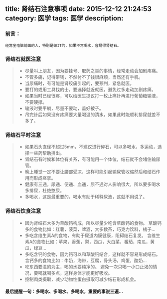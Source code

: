 title: 肾结石注意事项
date: 2015-12-12 21:24:53
category: 医学
tags: 医学
description:
---
### 前言：

    经常坐电脑前面的人，特别是做IT的，如果不常喝水，容易得肾结石。

<!--more-->

### 肾结石就医注意

> - 尽量叫上朋友，因为要挂号、取药之类的事情，经常走动会加剧疼痛。
> - 不管多痛，记得带钱，不然付不了钱很麻烦，当然还有手机。
> - 当尿痛时，有可能是肾绞痛引起的，要预判，紧急就医。
> - 要打的或用工具找的士，要选择就近就医，避免过多走动加剧疼痛。
> - 如果当时已经很疼，可以给医生提议打一枚止痛针再进行葡萄糖输液，不要硬撑。
> - 输液时要平躺，尽量不要动，盖好被子。
> - 吊完针后如果没有疼痛要大量喝温的清水，如果此时能顺利排尿就差不多了。


### 肾结石平时注意

> - 如果石头直径不超过5mm，不建议进行碎石，可以多喝水，多运动，选择一些药帮助排出。
> - 肾结石有时候和体位有关系，有可能用一个体位，结石就不会堵住输尿管。
> - 晚上睡觉一定不要让腰部受凉，这样可能引起输尿管收缩然后和结石作用而形成痉挛。
> - 健康有三通，尿通、便通、血通，尿不通对人影响很大，所以要多喝水多排尿，杜绝憋尿。
> - 多喝水，这是最重要的，喝水有助于稀释尿液，这就不用说了。

### 肾结石饮食注意

> - 因为肾结石大多为草酸钙构成，所以尽量少吃含草酸钙的食物。
    草酸钙多的食物比如：红薯，菠菜，啤酒，大多数茶，巧克力饮料，橘子...
> - 多吃含维生素A的食物，有助于尿道内膜健康，阻碍结石复发。
    含维生素A的食物比如：苹果，香蕉，梨，西瓜，大白菜，番茄，南瓜，黄瓜，绿豆...
> - 多吃含钙的食物，因为钙可以和草酸钙结合，这样就不容易形成结石。
    含钙多的食物比如：牛奶，海带，豆腐，骨头汤，鸡蛋，酸奶...
> - 吃东西要温的为主，喝的水要纯净的。
    避免一次只喝一小口止渴的情况，要喝就喝多点，这样身体才能更好吸收。
> - 控制肉类摄取，减少动物性蛋白摄取可减少结石形成机会。


#### 最后提醒一句：多喝水、多喝水、多喝水，重要的事说三遍...